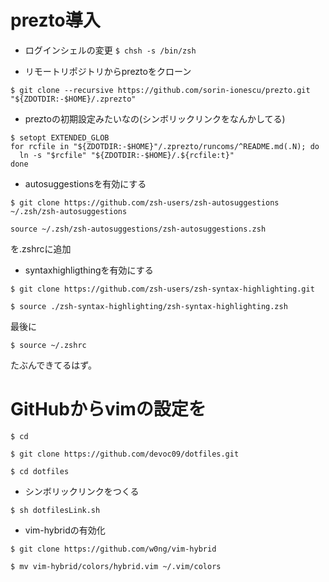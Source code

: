 # prezto導入

- ログインシェルの変更
```$ chsh -s /bin/zsh```

- リモートリポジトリからpreztoをクローン
```
$ git clone --recursive https://github.com/sorin-ionescu/prezto.git "${ZDOTDIR:-$HOME}/.zprezto" 
```

- preztoの初期設定みたいなの(シンボリックリンクをなんかしてる)
```
$ setopt EXTENDED_GLOB
for rcfile in "${ZDOTDIR:-$HOME}"/.zprezto/runcoms/^README.md(.N); do
  ln -s "$rcfile" "${ZDOTDIR:-$HOME}/.${rcfile:t}"
done
```

- autosuggestionsを有効にする
```
$ git clone https://github.com/zsh-users/zsh-autosuggestions ~/.zsh/zsh-autosuggestions
```
```
source ~/.zsh/zsh-autosuggestions/zsh-autosuggestions.zsh
```
を.zshrcに追加


- syntaxhighligthingを有効にする
```
$ git clone https://github.com/zsh-users/zsh-syntax-highlighting.git
```

```
$ source ./zsh-syntax-highlighting/zsh-syntax-highlighting.zsh
```
最後に
```
$ source ~/.zshrc
```
たぶんできてるはず。

# GitHubからvimの設定を

```
$ cd
```

```
$ git clone https://github.com/devoc09/dotfiles.git
```

```
$ cd dotfiles
```

- シンボリックリンクをつくる
```
$ sh dotfilesLink.sh
```

- vim-hybridの有効化
```
$ git clone https://github.com/w0ng/vim-hybrid
```

```
$ mv vim-hybrid/colors/hybrid.vim ~/.vim/colors
```
